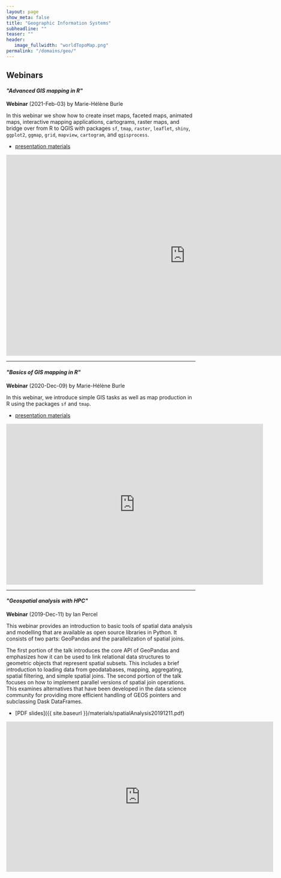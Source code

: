 ```yaml
---
layout: page
show_meta: false
title: "Geographic Information Systems"
subheadline: ""
teaser: ""
header:
   image_fullwidth: "worldTopoMap.png"
permalink: "/domains/geo/"
---
```


## Webinars

#### *"Advanced GIS mapping in R"*

**Webinar** (2021-Feb-03) by Marie-Hélène Burle

In this webinar we show how to create inset maps, faceted maps, animated maps, interactive mapping applications,
cartograms, raster maps, and bridge over from R to QGIS with packages `sf`, `tmap`, `raster`, `leaflet`, `shiny`,
`ggplot2`, `ggmap`, `grid`, `mapview`, `cartogram`, and `qgisprocess`.

* [presentation materials](https://westgrid-cli.netlify.app/webinars/adv_gis_r)

<div class="flex-video">
	<iframe width="951" height="535" src="https://www.youtube.com/embed/7QoccXWqeUs" frameborder="0"
	allow="accelerometer; autoplay; clipboard-write; encrypted-media; gyroscope; picture-in-picture"
	allowfullscreen></iframe>
</div>

---

<a name="gis-with-r"></a>
#### *"Basics of GIS mapping in R"*

**Webinar** (2020-Dec-09) by Marie-Hélène Burle

In this webinar, we introduce simple GIS tasks as well as map production in R using the packages `sf` and `tmap`.

* [presentation materials](https://westgrid-cli.netlify.app/webinars/gis_r)

<div class="flex-video">
	<iframe width="684" height="428" src="https://www.youtube.com/embed/vWwbwROqn6w" frameborder="0"
	allow="accelerometer; autoplay; clipboard-write; encrypted-media; gyroscope; picture-in-picture"
	allowfullscreen></iframe>
</div>
	













---

<a name="geospatial"></a>
#### *"Geospatial analysis with HPC"*

**Webinar** (2019-Dec-11) by Ian Percel

This webinar provides an introduction to basic tools of spatial data analysis and modelling that are available as open
source libraries in Python. It consists of two parts: GeoPandas and the parallelization of spatial joins.

The first portion of the talk introduces the core API of GeoPandas and emphasizes how it can be used to link relational
data structures to geometric objects that represent spatial subsets. This includes a brief introduction to loading data
from geodatabases, mapping, aggregating, spatial filtering, and simple spatial joins. The second portion of the talk
focuses on how to implement parallel versions of spatial join operations. This examines alternatives that have been
developed in the data science community for providing more efficient handling of GEOS pointers and subclassing Dask
DataFrames.





* [PDF slides]({{ site.baseurl }}/materials/spatialAnalysis20191211.pdf)

<div class="flex-video">
	<iframe width="711" height="400" src="https://www.youtube.com/embed/wRmRnVMjKXM" frameborder="0"
	allow="accelerometer; autoplay; encrypted-media; gyroscope; picture-in-picture"
	allowfullscreen></iframe>
</div>

&nbsp;
